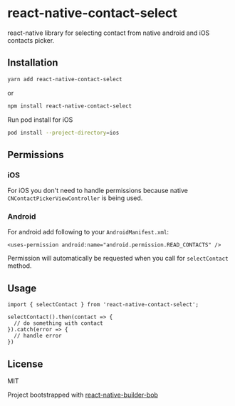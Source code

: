 # react-native-contact-select

react-native library for selecting contact from native android and iOS contacts picker.

## Installation

```sh
yarn add react-native-contact-select
```
or
```sh
npm install react-native-contact-select
```
Run pod install for iOS
```sh
pod install --project-directory=ios
```
## Permissions

### iOS
For iOS you don't need to handle permissions because native `CNContactPickerViewController` is being used.

### Android
For android add following to your `AndroidManifest.xml`:
```
<uses-permission android:name="android.permission.READ_CONTACTS" />
```
Permission will automatically be requested when you call for `selectContact` method.

## Usage
```tsx
import { selectContact } from 'react-native-contact-select';

selectContact().then(contact => {
  // do something with contact
}).catch(error => {
  // handle error
})
```

## License

MIT

Project bootstrapped with [react-native-builder-bob](https://github.com/callstack/react-native-builder-bob)
